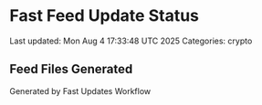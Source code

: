 # Fast Feed Update Status
Last updated: Mon Aug  4 17:33:48 UTC 2025
Categories: crypto

## Feed Files Generated

Generated by Fast Updates Workflow
